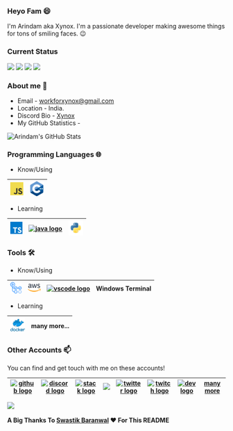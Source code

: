 ### Heyo Fam 😄

I'm Arindam aka Xynox. I'm a passionate developer making awesome things for tons of smiling faces. 😉

### Current Status 

![](https://img.shields.io/endpoint?label=Status&url=https://dev.discordprofiles.me/api/badge/status/621764740573560842?simple=true&logo=discord&logoColor=white&color=43B581) ![](https://img.shields.io/endpoint?label=Playing&url=https://dev.discordprofiles.me/api/badge/playing/621764740573560842?vscode=false&logo=nintendo-switch&color=8A96E9) ![](https://img.shields.io/endpoint?label=Visual%20Studio%20Code&url=https://dev.discordprofiles.me/api/badge/vscode/621764740573560842) ![](https://img.shields.io/endpoint?label=Spotify&url=https://dev.discordprofiles.me/api/badge/spotify/621764740573560842&color=1ED45F)

### About me 👨‍


- Email - workforxynox@gmail.com
- Location - India.
- Discord Bio - [Xynox](https://dev.discordprofiles.me/profiles/621764740573560842) 
- My GitHub Statistics -

![Arindam's GitHub Stats](https://github-readme-stats.vercel.app/api?username=XynoxTheDev&hide=["stars"]&show_icons=true)

### Programming Languages 🌐

- Know/Using

| [<img src="https://raw.githubusercontent.com/github/explore/80688e429a7d4ef2fca1e82350fe8e3517d3494d/topics/javascript/javascript.png" alt="js logo" width="30">](https://developer.mozilla.org/en-US/docs/Web/JavaScript)   | [<img src="https://raw.githubusercontent.com/github/explore/80688e429a7d4ef2fca1e82350fe8e3517d3494d/topics/cpp/cpp.png" alt="cpp logo" width="34">](https://isocpp.org/)  |  
|---|---|

- Learning

 | [<img src="https://raw.githubusercontent.com/github/explore/80688e429a7d4ef2fca1e82350fe8e3517d3494d/topics/typescript/typescript.png" alt="ts logo" width="28">](https://www.typescriptlang.org/) |  [<img src="https://cdn.discordapp.com/emojis/230394175080628234.png?v=1" alt="java logo" width="34">](https://www.java.com/)| [<img src="https://raw.githubusercontent.com/github/explore/80688e429a7d4ef2fca1e82350fe8e3517d3494d/topics/python/python.png" alt="python logo" width="34">](https://www.python.org/)
|---|---|---|

### Tools 🛠️

- Know/Using

| [<img src="https://raw.githubusercontent.com/Delta456/Delta456/master/img/actions.png" alt="actions logo" width="26">](https://github.com/features/actions) | [<img src="https://raw.githubusercontent.com/Delta456/Delta456/master/img/aws.png" alt="aws logo" width="30">](https://aws.amazon.com/) | [<img src="https://raw.githubusercontent.com/Delta456/Delta456/master/img/vscode.png" alt="vscode logo" width="28">](https://code.visualstudio.com/)| Windows Terminal
|---|---|---|---|

- Learning

| [<img src="https://raw.githubusercontent.com/github/explore/80688e429a7d4ef2fca1e82350fe8e3517d3494d/topics/docker/docker.png" alt="docker logo" width="34">](https://www.docker.com/) | many more...
|---|---|

### Other Accounts 📫

You can find and get touch with me on these accounts!

| [<img src="https://cdn.discordapp.com/attachments/734783032829149245/735529372265742376/github.png" alt="github logo" width="34">](https://github.com/XynoxTheDev) | [<img src="https://cdn.discordapp.com/attachments/734783680366641314/735153539814522943/discord.png" alt="discord logo" width="34">](https://discord.gg/AxXkddX) | [<img src="https://cdn.discordapp.com/attachments/734783680366641314/735153538690449408/youtube.png" alt="stack logo" width="28">](https://www.youtube.com/channel/UCLAiaWy_tuhP8jEwp7iA4FA)  | [<img src="https://cdn.discordapp.com/attachments/711225617206476920/735528211588448337/instagram.jpg" width="24">](https://www.instagram.com/xynoxthedev/) | [<img src="https://cdn.discordapp.com/attachments/734783032829149245/735529330163056681/twitter.png" alt="twitter logo" width="38">](https://twitter.com/Arindamz03) | [<img src="https://cdn.discordapp.com/attachments/734783680366641314/735153536400228432/twitch.png" alt="twitch logo" width="24">](https://www.twitch.tv/xynox03) | [<img src="https://raw.githubusercontent.com/Delta456/Delta456/master/img/dev.png" alt="dev logo" width="24">](https://dev.to/xynox03) | [many more](https://linktr.ee/ig_xynox)
|---|---|---|---|---|---|---|---|

[<img src="https://cdn.discordapp.com/attachments/638624243390611466/735122949832704040/xynox-banner.png">](https://github.com/XynoxTheDev/)

**A Big Thanks To [Swastik Baranwal](https://github.com/Delta456) ❤️ For This README**
